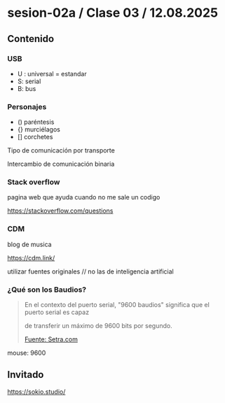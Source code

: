 # sesion-02a / Clase 03 / 12.08.2025

## Contenido

### USB

- U : universal = estandar
- S: serial
- B: bus

### Personajes

- () paréntesis
- {} murciélagos
- [] corchetes

Tipo de comunicación por transporte

Intercambio de comunicación binaria

### Stack overflow

pagina web que ayuda cuando no me sale un codigo

<https://stackoverflow.com/questions>

### CDM  

blog de musica

<https://cdm.link/>

utilizar fuentes originales // no las de inteligencia artificial

### ¿Qué son los Baudios?

> En el contexto del puerto serial, "9600 baudios" significa que el puerto serial es capaz
>
> de transferir un máximo de 9600 bits por segundo.
>
>[Fuente: Setra.com](https://www.setra.com/blog/what-is-baud-rate-and-what-cable-length-is-required-1#:~:text=En%20el%20contexto%20del%20puerto,reducir%20la%20longitud%20del%20cable.)

mouse: 9600

## Invitado

<https://sokio.studio/>
